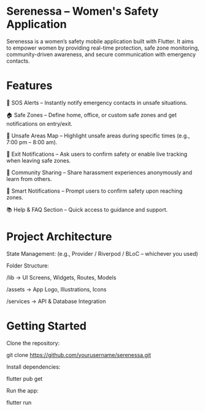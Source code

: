 # Serenessa – Women's Safety Application
Serenessa is a women’s safety mobile application built with Flutter. It aims to empower women by providing real-time protection, safe zone monitoring, community-driven awareness, and secure communication with emergency contacts.

# Features

🚨 SOS Alerts – Instantly notify emergency contacts in unsafe situations.

🏠 Safe Zones – Define home, office, or custom safe zones and get notifications on entry/exit.

📍 Unsafe Areas Map – Highlight unsafe areas during specific times (e.g., 7:00 pm – 8:00 am).

📡 Exit Notifications – Ask users to confirm safety or enable live tracking when leaving safe zones.

🤝 Community Sharing – Share harassment experiences anonymously and learn from others.

🔔 Smart Notifications – Prompt users to confirm safety upon reaching zones.

📚 Help & FAQ Section – Quick access to guidance and support.

# Project Architecture

State Management: (e.g., Provider / Riverpod / BLoC – whichever you used)

Folder Structure:

/lib → UI Screens, Widgets, Routes, Models

/assets → App Logo, Illustrations, Icons

/services → API & Database Integration

# Getting Started

Clone the repository:

git clone https://github.com/yourusername/serenessa.git

Install dependencies:

flutter pub get

Run the app:

flutter run
